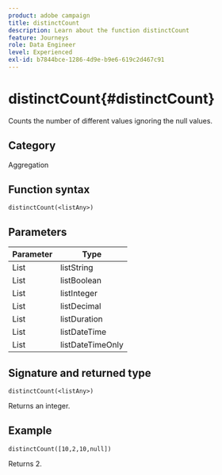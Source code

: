 ```yaml
---
product: adobe campaign
title: distinctCount
description: Learn about the function distinctCount
feature: Journeys
role: Data Engineer
level: Experienced
exl-id: b7844bce-1286-4d9e-b9e6-619c2d467c91
---
```

# distinctCount{#distinctCount}

Counts the number of different values ignoring the null values.

## Category

Aggregation

## Function syntax

`distinctCount(<listAny>)`

## Parameters

| Parameter | Type             |
|-----------|------------------|
| List      | listString       |
| List      | listBoolean      |
| List      | listInteger      |
| List      | listDecimal      |
| List      | listDuration     |
| List      | listDateTime     |
| List      | listDateTimeOnly |

## Signature and returned type

`distinctCount(<listAny>)`

Returns an integer.

## Example

`distinctCount([10,2,10,null])`

Returns 2.
